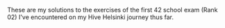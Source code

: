 These are my solutions to the exercises of the first 42 school exam (Rank 02) I've encountered on my Hive Helsinki journey thus far.
